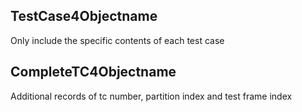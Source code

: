 ## TestCase4Objectname
Only include the specific contents of each test case
## CompleteTC4Objectname
Additional records of tc number, partition index and test frame index 